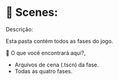 <h1>📂 Scenes:</h1>

<p>Descrição:</p>
<p>Esta pasta contém todos as fases do jogo.</p>

<p>📌 O que você encontrará aqui?,</p>
<ul>
<li>Arquivos de cena (.tscn) da fase.</li>
<li>Todas as quatro fases.</li>
</ul>